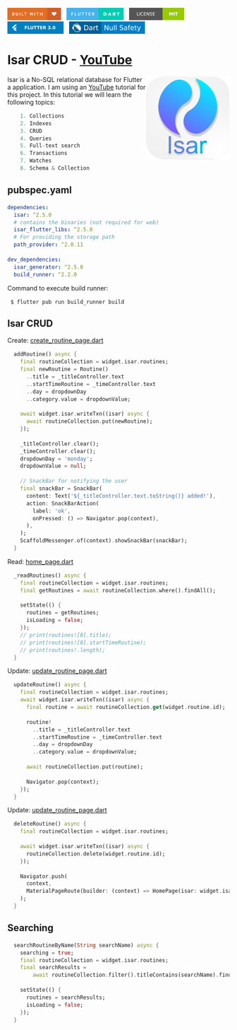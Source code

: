 <img src="screenshots/badges/built-with-love.svg" height="28px"/>&nbsp;&nbsp;
<img src="screenshots/badges/flutter-dart.svg" height="28px" />&nbsp;&nbsp;
<a href="https://choosealicense.com/licenses/mit/" target="_blank"><img src="screenshots/badges/license-MIT.svg" height="28px" /></a>&nbsp;&nbsp;
<img src="screenshots/badges/Flutter-3.svg" height="28px" />&nbsp;&nbsp;
<img src="screenshots/badges/dart-null_safety-blue.svg" height="28px"/>

# Isar CRUD - [YouTube](https://www.youtube.com/watch?v=j3UeWbIfXL4&list=PLKKf8l1ne4_hMBtRykh9GCC4MMyteUTyf&index=1) 

<img align="right" src="screenshots/store_icons/playstore.png" height="190"></img>

Isar is a No-SQL relational database for Flutter a application. I am using an [YouTube](https://www.youtube.com/watch?v=j3UeWbIfXL4&list=PLKKf8l1ne4_hMBtRykh9GCC4MMyteUTyf&index=1) tutorial for this project. In this tutorial we will learn the following topics:

```dart
    1. Collections
    2. Indexes
    3. CRUD
    4. Queries
    5. Full-text search
    6. Transactions
    7. Watches
    8. Schema & Collection
```

## pubspec.yaml

```yaml
dependencies:
  isar: ^2.5.0
  # contains the binaries (not required for web)
  isar_flutter_libs: ^2.5.0
  # For providing the storage path
  path_provider: ^2.0.11

dev_dependencies:
  isar_generator: ^2.5.0
  build_runner: ^2.2.0
```

Command to execute build runner:

```shell
 $ flutter pub run build_runner build
```

## Isar CRUD

Create: [create_routine_page.dart](lib/app/pages/create_routine_page.dart)

```dart
  addRoutine() async {
    final routineCollection = widget.isar.routines;
    final newRoutine = Routine()
      ..title = _titleController.text
      ..startTimeRoutine = _timeController.text
      ..day = dropdownDay
      ..category.value = dropdownValue;

    await widget.isar.writeTxn((isar) async {
      await routineCollection.put(newRoutine);
    });

    _titleController.clear();
    _timeController.clear();
    dropdownDay = 'monday';
    dropdownValue = null;

    // SnackBar for notifying the user
    final snackBar = SnackBar(
      content: Text('${_titleController.text.toString()} added!'),
      action: SnackBarAction(
        label: 'ok',
        onPressed: () => Navigator.pop(context),
      ),
    );
    ScaffoldMessenger.of(context).showSnackBar(snackBar);
  }
```

Read: [home_page.dart](lib/app/pages/home_page.dart)

```dart
  _readRoutines() async {
    final routineCollection = widget.isar.routines;
    final getRoutines = await routineCollection.where().findAll();

    setState(() {
      routines = getRoutines;
      isLoading = false;
    });
    // print(routines![0].title);
    // print(routines![0].startTimeRoutine);
    // print(routines!.length);
  }
```

Update: [update_routine_page.dart](lib/app/pages/update_routine_page.dart)

```dart
  updateRoutine() async {
    final routineCollection = widget.isar.routines;
    await widget.isar.writeTxn((isar) async {
      final routine = await routineCollection.get(widget.routine.id);

      routine!
        ..title = _titleController.text
        ..startTimeRoutine = _timeController.text
        ..day = dropdownDay
        ..category.value = dropdownValue;

      await routineCollection.put(routine);

      Navigator.pop(context);
    });
  }
```

Update: [update_routine_page.dart](lib/app/pages/update_routine_page.dart)

```dart
  deleteRoutine() async {
    final routineCollection = widget.isar.routines;

    await widget.isar.writeTxn((isar) async {
      routineCollection.delete(widget.routine.id);
    });

    Navigator.push(
      context,
      MaterialPageRoute(builder: (context) => HomePage(isar: widget.isar)),
    );
  }
```

## Searching
```dart
  searchRoutineByName(String searchName) async {
    searching = true;
    final routineCollection = widget.isar.routines;
    final searchResults =
        await routineCollection.filter().titleContains(searchName).findAll();

    setState(() {
      routines = searchResults;
      isLoading = false;
    });
  } 
```